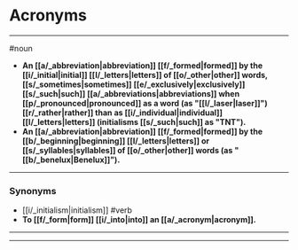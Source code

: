 # Acronyms
---
#noun
- **An [[a/_abbreviation|abbreviation]] [[f/_formed|formed]] by the [[i/_initial|initial]] [[l/_letters|letters]] of [[o/_other|other]] words, [[s/_sometimes|sometimes]] [[e/_exclusively|exclusively]] [[s/_such|such]] [[a/_abbreviations|abbreviations]] when [[p/_pronounced|pronounced]] as a word (as "[[l/_laser|laser]]") [[r/_rather|rather]] than as [[i/_individual|individual]] [[l/_letters|letters]] (initialisms [[s/_such|such]] as "TNT").**
- **An [[a/_abbreviation|abbreviation]] [[f/_formed|formed]] by the [[b/_beginning|beginning]] [[l/_letters|letters]] or [[s/_syllables|syllables]] of [[o/_other|other]] words (as "[[b/_benelux|Benelux]]").**
---
### Synonyms
- [[i/_initialism|initialism]]
#verb
- **To [[f/_form|form]] [[i/_into|into]] an [[a/_acronym|acronym]].**
---
---
